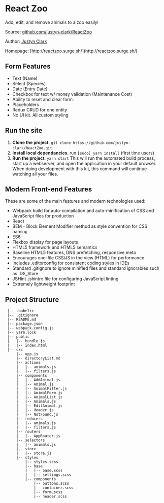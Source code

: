 # React Zoo

Add, edit, and remove animals to a zoo easily!

Source: [github.com/justyn-clark/ReactZoo](https://github.com/justyn-clark/ReactZoo)

Author: [Justyn Clark](http://justynclark.com)

Homepage: [http://reactzoo.surge.sh/](http://reactzoo.surge.sh/)

## Form Features

* Text (Name)  
* Select (Species)  
* Date (Entry Date)
* Checkbox for text w/ money validation (Maintenance Cost)    
* Ability to reset and clear form.
* Placeholders
* Redux CRUD for one entity
* No UI kit. All custom styling

## Run the site

1. **Clone the project**. `git clone https://github.com/justyn-clark/ReactZoo.git`.
2. **Install local dependancies**. run `[sudo] yarn install` (first time users)
3. **Run the project**. `yarn start`
This will run the automated build process, start up a webserver, and open the application in your default browser. When doing development with this kit, this command will continue watching all your files.


## Modern Front-end Features

These are some of the main features and modern technologies used:
* Webpack build for auto-compilation and auto-minification of CSS and JavaScript files for production
* React
* BEM - Block Element Modifier method as style convention for CSS naming  
* ES6 
* Flexbox display for page layouts
* HTML5 framework and HTML5 semantics
* Baseline HTML5 features, DNS prefetching, responsive meta
* Encourages one-file CSS/JS in the view (HTML) for performance
* Includes .editorconfig for consistent coding styles in IDEs
* Standard .gitignore to ignore minified files and standard ignorables such as .DS_Store
* JSHint .jshintrc file for configuring JavaScript linting
* Extremely lightweight footprint

## Project Structure

```
 |-- .babelrc
 |-- .gitignore
 |-- README.md
 |-- package.json
 |-- webpack.config.js
 |-- yarn.lock
 |-- public
 |   |-- bundle.js
 |   |-- index.html
 |-- src
     |-- app.js
     |-- directoryList.md
     |-- actions
     |   |-- animals.js
     |   |-- filters.js
     |-- components
     |   |-- AddAnimal.js
     |   |-- Animal.js
     |   |-- AnimalFilter.js
     |   |-- AnimalForm.js
     |   |-- AnimalList.js
     |   |-- Animals.js
     |   |-- EditAnimal.js
     |   |-- Header.js
     |   |-- NotFound.js
     |-- reducers
     |   |-- animals.js
     |   |-- filters.js
     |-- routers
     |   |-- AppRouter.js
     |-- selectors
     |   |-- animals.js
     |-- store
     |   |-- store.js
     |-- styles
         |-- styles.scss
         |-- base
         |   |-- base.scss
         |   |-- settings.scss
         |-- components
             |-- buttons.scss
             |-- container.scss
             |-- form.scss
             |-- header.scss
```
